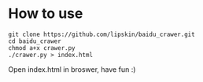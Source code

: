 # How to use
```
git clone https://github.com/lipskin/baidu_crawer.git
cd baidu_crawer
chmod a+x crawer.py
./crawer.py > index.html
```
Open index.html in broswer, have fun :)
